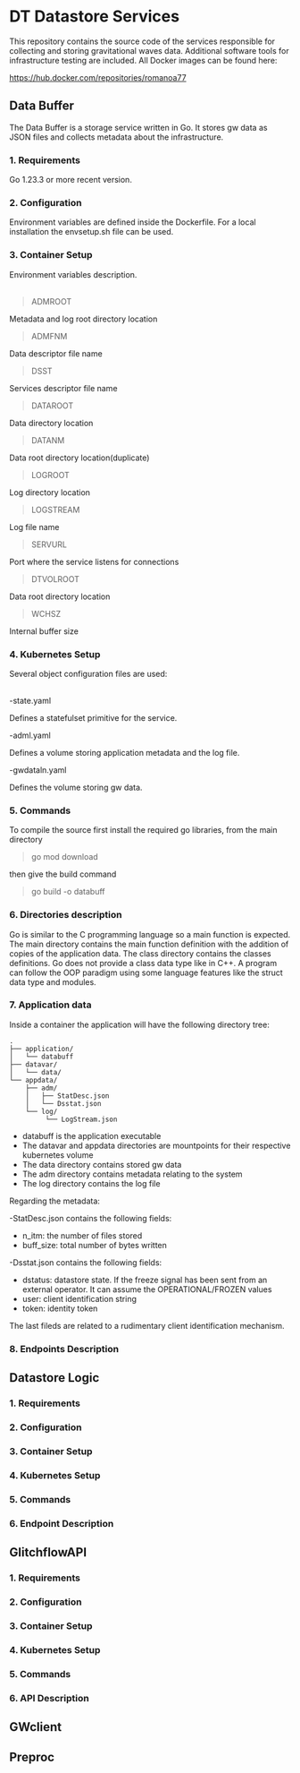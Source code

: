
# DT Datastore Services

This repository contains the source code of the services responsible for collecting and storing gravitational waves data.
Additional software tools for infrastructure testing are included. All Docker images can be found here:

https://hub.docker.com/repositories/romanoa77

## Data Buffer

The Data Buffer is a storage service written in Go. It stores gw data as JSON files and collects metadata about the infrastructure.

### 1. Requirements
Go 1.23.3 or more recent version.
### 2. Configuration
Environment variables are defined inside the Dockerfile. For a local installation the envsetup.sh file can be used.

### 3. Container Setup
Environment variables description. <br><br>


> ADMROOT

Metadata and log root directory location

>ADMFNM

 Data descriptor file name

>DSST

Services descriptor file name

>DATAROOT

Data directory location

>DATANM

Data root directory location(duplicate)

>LOGROOT

Log directory location

>LOGSTREAM

Log file name

>SERVURL

Port where the service listens for connections

>DTVOLROOT

Data root directory location

>WCHSZ

Internal buffer size

### 4. Kubernetes Setup

Several object configuration files are used: <br><br>

-state.yaml

Defines a statefulset primitive for the service.

-adml.yaml

Defines a volume storing application metadata and the log file.

-gwdataln.yaml

Defines the volume storing gw data.

### 5. Commands
To compile the source first install the required  go libraries, from the main directory

> go mod download

then give the build command

> go build -o databuff

### 6. Directories description

Go is similar to the C programming language so a main function is expected. The main directory contains the main function definition with the addition of copies of the application data. The class directory contains the classes definitions. Go does not provide a class data type like in C++. A program can follow the OOP paradigm using
some language features like the struct data type and modules.

### 7. Application data

Inside a container the application will have the following directory tree:

    .
    ├── application/
    │   └── databuff
    ├── datavar/
    │   └── data/
    └── appdata/
        ├── adm/
        │   ├── StatDesc.json
        │   └── Dsstat.json
        └── log/
             └── LogStream.json

- databuff is the application executable
- The datavar and appdata directories are mountpoints for their respective kubernetes volume
- The data directory contains stored gw data
- The adm directory contains metadata relating to the system
- The log directory contains the log file

Regarding the metadata:

-StatDesc.json contains the following fields:

  - n_itm: the number of files stored
  - buff_size: total number of bytes written

-Dsstat.json contains the following fields:

  - dstatus: datastore state. If the freeze signal has been sent from an external operator. It can assume the OPERATIONAL/FROZEN values
  - user: client identification string
  - token: identity token

The last fileds are related to a rudimentary client identification mechanism. 
    
### 8. Endpoints Description

   
## Datastore Logic

### 1. Requirements
### 2. Configuration
### 3. Container Setup
### 4. Kubernetes Setup
### 5. Commands
### 6. Endpoint Description

## GlitchflowAPI

### 1. Requirements
### 2. Configuration
### 3. Container Setup
### 4. Kubernetes Setup
### 5. Commands
### 6. API Description

## GWclient

## Preproc
